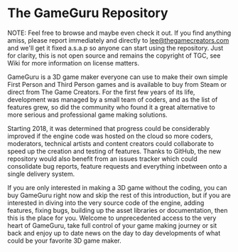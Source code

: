 # The GameGuru Repository

NOTE: Feel free to browse and maybe even check it out. If you find anything amiss, please report immediately and directly to lee@thegamecreators.com and we'll get it fixed a.s.a.p so anyone can start using the repository. Just for clarity, this is not open source and remains the copyright of TGC, see Wiki for more information on license matters.

GameGuru is a 3D game maker everyone can use to make their own simple First Person and Third Person games and is available to buy from Steam or direct from The Game Creators. For the first few years of its life, development was managed by a small team of coders, and as the list of features grew, so did the community who found it a great alternative to more serious and professional game making solutions.

Starting 2018, it was determined that progress could be considerably improved if the engine code was hosted on the cloud so more coders, moderators, technical artists and content creators could collaborate to speed up the creation and testing of features. Thanks to GitHub, the new repository would also benefit from an issues tracker which could consolidate bug reports, feature requests and everything inbetween onto a single delivery system.

If you are only interested in making a 3D game without the coding, you can buy GameGuru right now and skip the rest of this introduction, but if you are interested in diving into the very source code of the engine, adding features, fixing bugs, building up the asset libraries or documentation, then this is the place for you. Welcome to unprecedented access to the very heart of GameGuru, take full control of your game making journey or sit back and enjoy up to date news on the day to day developments of what could be your favorite 3D game maker.
